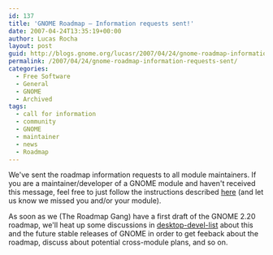 ```yaml
---
id: 137
title: 'GNOME Roadmap — Information requests sent!'
date: 2007-04-24T13:35:19+00:00
author: Lucas Rocha
layout: post
guid: http://blogs.gnome.org/lucasr/2007/04/24/gnome-roadmap-information-requests-sent/
permalink: /2007/04/24/gnome-roadmap-information-requests-sent/
categories:
  - Free Software
  - General
  - GNOME
  - Archived
tags:
  - call for information
  - community
  - GNOME
  - maintainer
  - news
  - Roadmap
---
```

We've sent the roadmap information requests to all module maintainers. If you
are a maintainer/developer of a GNOME module and haven't received this message,
feel free to just follow the instructions described
[here](http://mail.gnome.org/archives/devel-announce-list/2007-April/msg00004.html)
(and let us know we missed you and/or your module).

As soon as we (The Roadmap Gang) have a first draft of the GNOME 2.20 roadmap,
we'll heat up some discussions in
[desktop-devel-list](http://mail.gnome.org/mailman/listinfo/desktop-devel-list)
about this and the future stable releases of GNOME in order to get feeback
about the roadmap, discuss about potential cross-module plans, and so on.
